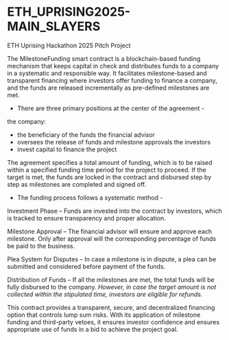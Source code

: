 # ETH_UPRISING2025-MAIN_SLAYERS
ETH Uprising Hackathon 2025 Pitch Project

The MilestoneFunding smart contract is a blockchain-based funding mechanism that keeps capital in check and distributes funds to a company in a systematic and responsible way. It facilitates milestone-based and transparent financing where investors offer funding to finance a company, and the funds are released incrementally as pre-defined milestones are met.

- There are three primary positions at the center of the agreement -

the company:
  - the beneficiary of the funds
the financial advisor
  - oversees the release of funds and milestone approvals
  the investors
  - invest capital to finance the project

The agreement specifies a total amount of funding, which is to be raised within a specified funding time period for the project to proceed. If the target is met, the funds are locked in the contract and disbursed step by step as milestones are completed and signed off.

- The funding process follows a systematic method -

Investment Phase – Funds are invested into the contract by investors, which is tracked to ensure transparency and proper allocation.

Milestone Approval – The financial advisor will ensure and approve each milestone. Only after approval will the corresponding percentage of funds be paid to the business.

Plea System for Disputes – In case a milestone is in dispute, a plea can be submitted and considered before payment of the funds.

Distribution of Funds – If all the milestones are met, the total funds will be fully disbursed to the company.
*However, in case the target amount is not collected within the stipulated time, investors are eligible for refunds.*

This contract provides a transparent, secure, and decentralized financing option that controls lump sum risks. With its application of milestone funding and third-party vetoes, it ensures investor confidence and ensures appropriate use of funds in a bid to achieve the project goal.

